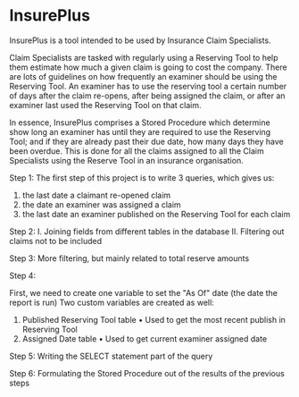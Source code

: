 # InsurePlus
InsurePlus is a tool intended to be used by Insurance Claim Specialists.

Claim Specialists are tasked with regularly using a Reserving Tool to help them estimate how much a given claim is going to cost the company.
There are lots of guidelines on how frequently an examiner should be using the Reserving Tool. An examiner has to use the reserving tool a 
certain number of days after the claim re-opens, after being assigned the claim, or after an examiner last used the Reserving Tool on that claim.

In essence, InsurePlus comprises a Stored Procedure which determine show long an examiner has until they are required to use the Reserving Tool;
and if they are already past their due date, how many days they have been overdue. This is done for all the claims assigned to all
the Claim Specialists using the Reserve Tool in an insurance organisation.

Step 1:
The first step of this project is to write 3 queries, which gives us:
1. the last date a claimant re-opened claim
2. the date an examiner was assigned a claim
3. the last date an examiner published on the Reserving Tool for each claim

Step 2:
I. Joining fields from different tables in the database
II. Filtering out claims not to be included

Step 3:
More filtering, but mainly related to total reserve amounts

Step 4:

First, we need to create one variable to set the "As Of" date (the date the report is run)
Two custom variables are created as well:
1. Published Reserving Tool table
• Used to get the most recent publish in Reserving Tool
2. Assigned Date table
• Used to get current examiner assigned date

Step 5:
Writing the SELECT statement part of the query

Step 6:
Formulating the Stored Procedure out of the results of the previous steps
